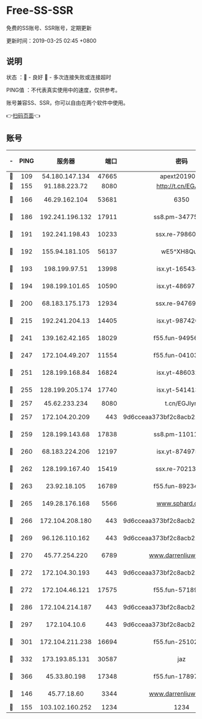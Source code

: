 # Free-SS-SSR

免费的SS账号、SSR账号，定期更新

更新时间：2019-03-25 02:45 +0800

## 说明

状态     ：🙂 - 良好 🙁 - 多次连接失败或连接超时

PING值   ：不代表真实使用中的速度，仅供参考。

账号兼容SS、SSR，你可以自由在两个软件中使用。

👉[扫码页面](https://liesauer.github.io/Free-SS-SSR/)👈

## 账号

|-|PING|服务器|端口|密码|加密方式|区域|
|:----:|:----:|:-----:|-----:|:----:|:----:|:----:|
|🙂|109|54.180.147.134|47665|apext2019001|chacha20|KR|
|🙂|155|91.188.223.72|8080|http://t.cn/EGJIyrl|rc4-md5|RU|
|🙂|166|46.29.162.104|53681|6350|aes-128-ctr|RU|
|🙂|186|192.241.196.132|17911|ss8.pm-34775543|aes-256-cfb|US|
|🙂|191|192.241.198.43|10233|ssx.re-79860018|aes-256-cfb|US|
|🙂|192|155.94.181.105|56137|wE5^XH8Quw|aes-256-cfb|US|
|🙂|193|198.199.97.51|13998|isx.yt-16543494|aes-256-cfb|US|
|🙂|194|198.199.101.65|10590|isx.yt-48697110|aes-256-cfb|US|
|🙂|200|68.183.175.173|12934|ssx.re-94769428|aes-256-cfb|US|
|🙂|215|192.241.204.13|14405|isx.yt-98742023|aes-256-cfb|US|
|🙂|241|139.162.42.165|18029|f55.fun-94956847|aes-256-cfb|SG|
|🙂|247|172.104.49.207|11554|f55.fun-04103964|aes-256-cfb|SG|
|🙂|251|128.199.168.84|16824|isx.yt-48603215|aes-256-cfb|SG|
|🙂|255|128.199.205.174|17740|isx.yt-54141356|aes-256-cfb|SG|
|🙂|257|45.62.233.234|8080|t.cn/EGJIyrl|rc4-md5|CA|
|🙂|257|172.104.20.209|443|9d6cceaa373bf2c8acb22e60b6a58be6|aes-256-cfb|US|
|🙂|259|128.199.143.68|17838|ss8.pm-11011315|aes-256-cfb|SG|
|🙂|260|68.183.224.206|12197|isx.yt-87497572|aes-256-cfb|SG|
|🙂|262|128.199.167.40|15419|ssx.re-70213578|aes-256-cfb|SG|
|🙂|263|23.92.18.105|16789|f55.fun-89234249|aes-256-cfb|US|
|🙂|265|149.28.176.168|5566|www.sphard.com|aes-256-cfb|AU|
|🙂|266|172.104.208.180|443|9d6cceaa373bf2c8acb22e60b6a58be6|aes-256-cfb|US|
|🙂|269|96.126.110.162|443|9d6cceaa373bf2c8acb22e60b6a58be6|aes-256-cfb|US|
|🙂|270|45.77.254.220|6789|www.darrenliuwei.com|aes-256-cfb|SG|
|🙂|272|172.104.30.193|443|9d6cceaa373bf2c8acb22e60b6a58be6|aes-256-cfb|US|
|🙂|272|172.104.46.121|17575|f55.fun-57189155|aes-256-cfb|SG|
|🙂|286|172.104.214.187|443|9d6cceaa373bf2c8acb22e60b6a58be6|aes-256-cfb|US|
|🙂|297|172.104.10.6|443|9d6cceaa373bf2c8acb22e60b6a58be6|aes-256-cfb|US|
|🙂|301|172.104.211.238|16694|f55.fun-25102776|aes-256-cfb|US|
|🙂|332|173.193.85.131|30587|jaz|aes-256-cfb|US|
|🙂|366|45.33.80.198|17348|f55.fun-17897030|aes-256-cfb|US|
|🙂|146|45.77.18.60|3344|www.darrenliuwei.com|aes-256-cfb|JP|
|🙂|155|103.102.160.252|1234|1234|rc4-md5|JP|
